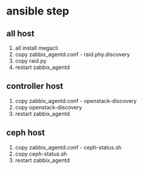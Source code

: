 # ansible step

## all host 

1. all install megacli
2. copy zabbix_agentd.conf - raid.phy.discovery
3. copy raid.py
4. restart zabbix_agentd

## controller host

1. copy zabbix_agentd.conf - openstack-discovery
2. copy openstack-discovery
3. restart zabbix_agentd

## ceph host

1. copy zabbix_agentd.conf - ceph-status.sh
2. copy ceph-status.sh
3. restart zabbix_agentd